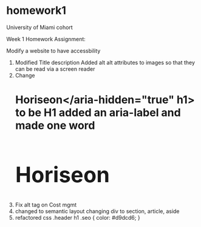 # homework1

University of Miami cohort 

Week 1 Homework Assignment:

Modify a website to have accessbility

1. Modified Title description
Added alt alt attributes to images so that they can be read via a screen reader 
2. Change <h1>Hori<span class="seo">seo</span>n</aria-hidden="true" h1> to be H1 
     added an aria-label and made one word 
     <div class="header" aria-label="Horiseon">
        <h1>Horiseon</aria-hidden="true" h1>
3. Fix alt tag on Cost mgmt         
3. changed to semantic layout changing div to section, article, aside 
4. refactored css
    .header h1 .seo {
    color: #d9dcd6;
}

